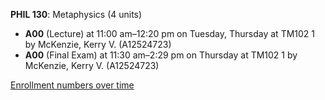 **PHIL 130**: Metaphysics (4 units)

- **A00** (Lecture) at 11:00 am–12:20 pm on Tuesday, Thursday at TM102 1 by McKenzie, Kerry V. (A12524723)
- **A00** (Final Exam) at 11:30 am–2:29 pm on Thursday at TM102 1 by McKenzie, Kerry V. (A12524723)

[Enrollment numbers over time](./PHIL130.tsv)

